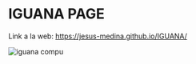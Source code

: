 # IGUANA PAGE

Link a la web: https://jesus-medina.github.io/IGUANA/

![iguana compu](https://user-images.githubusercontent.com/102434136/164989961-6ca6b6f9-e900-4edf-87e1-d23768afc313.png)
